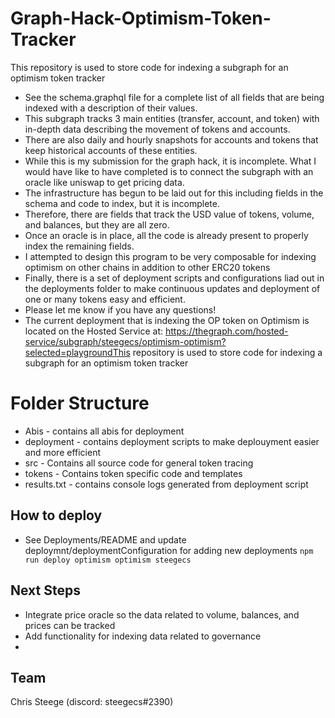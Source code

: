 # Graph-Hack-Optimism-Token-Tracker
This repository is used to store code for indexing a subgraph for an optimism token tracker

- See the schema.graphql file for a complete list of all fields that are being indexed with a description of their values.
- This subgraph tracks 3 main entities (transfer, account, and token) with in-depth data describing the movement of tokens and accounts.
- There are also daily and hourly snapshots for accounts and tokens that keep historical accounts of these entities.
- While this is my submission for the graph hack, it is incomplete. What I would have like to have completed is to connect the subgraph with an oracle like uniswap to get pricing data.
- The infrastructure has begun to be laid out for this including fields in the schema and code to index, but it is incomplete.
- Therefore, there are fields that track the USD value of tokens, volume, and balances, but they are all zero.
- Once an oracle is in place, all the code is already present to properly index the remaining fields.
- I attempted to design this program to be very composable for indexing optimism on other chains in addition to other ERC20 tokens
- Finally, there is a set of deployment scripts and configurations liad out in the deployments folder to make continuous updates and deployment of one or many tokens easy and efficient.
- Please let me know if you have any questions!
- The current deployment that is indexing the OP token on Optimism is located on the Hosted Service at: https://thegraph.com/hosted-service/subgraph/steegecs/optimism-optimism?selected=playgroundThis repository is used to store code for indexing a subgraph for an optimism token tracker

# Folder Structure
- Abis - contains all abis for deployment
- deployment - contains deployment scripts to make deplouyment easier and more efficient
- src - Contains all source code for general token tracing
- tokens - Contains token specific code and templates
- results.txt - contains console logs generated from deployment script

## How to deploy 
- See Deployments/README and update deploymnt/deploymentConfiguration for adding new deployments
`npm run deploy optimism optimism steegecs`

## Next Steps
- Integrate price oracle so the data related to volume, balances, and prices can be tracked
- Add functionality for indexing data related to governance
- 
## Team
Chris Steege (discord: steegecs#2390)

